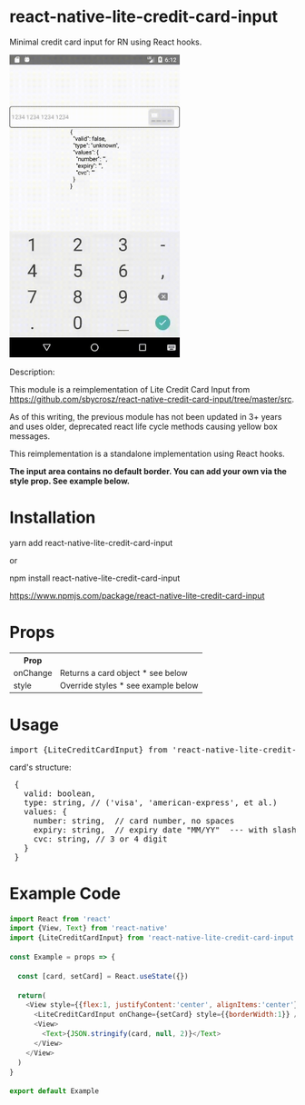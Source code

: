 # react-native-lite-credit-card-input
Minimal credit card input for RN using React hooks.

<img src="https://github.com/khkwan0/react-native-lite-credit-card-input/raw/master/demo/react-native-lite-credit-card-input-demo.gif" width="300" />

Description:

This module is a reimplementation of Lite Credit Card Input from https://github.com/sbycrosz/react-native-credit-card-input/tree/master/src.

As of this writing, the previous module has not been updated in 3+ years and uses older, deprecated react life cycle methods causing yellow box messages.

This reimplementation is a standalone implementation using React hooks.

<strong>The input area contains no default border.  You can add your own via the style prop.  See example below.</strong>

# Installation

yarn add react-native-lite-credit-card-input

or

npm install react-native-lite-credit-card-input

https://www.npmjs.com/package/react-native-lite-credit-card-input
# Props
<table>
 <tr><th>Prop</th><th></th></tr>
 <tr><td>onChange</td><td>Returns a card object * see below</td></tr>
 <tr><td>style</td><td>Override styles * see example below</td></tr>
</table>

# Usage
<pre>
import {LiteCreditCardInput} from 'react-native-lite-credit-card-input'
</pre>
 
 card's structure:
 <pre>
 {
   valid: boolean,
   type: string, // ('visa', 'american-express', et al.)
   values: {
     number: string,  // card number, no spaces
     expiry: string,  // expiry date "MM/YY"  --- with slash
     cvc: string, // 3 or 4 digit
   }
 }
</pre>

# Example Code
```javascript
import React from 'react'
import {View, Text} from 'react-native'
import {LiteCreditCardInput} from 'react-native-lite-credit-card-input'

const Example = props => {

  const [card, setCard] = React.useState({})

  return(
    <View style={{flex:1, justifyContent:'center', alignItems:'center'}}>
      <LiteCreditCardInput onChange={setCard} style={{borderWidth:1}} />
      <View>
        <Text>{JSON.stringify(card, null, 2)}</Text>
      </View>
    </View>
  )
}

export default Example
```
